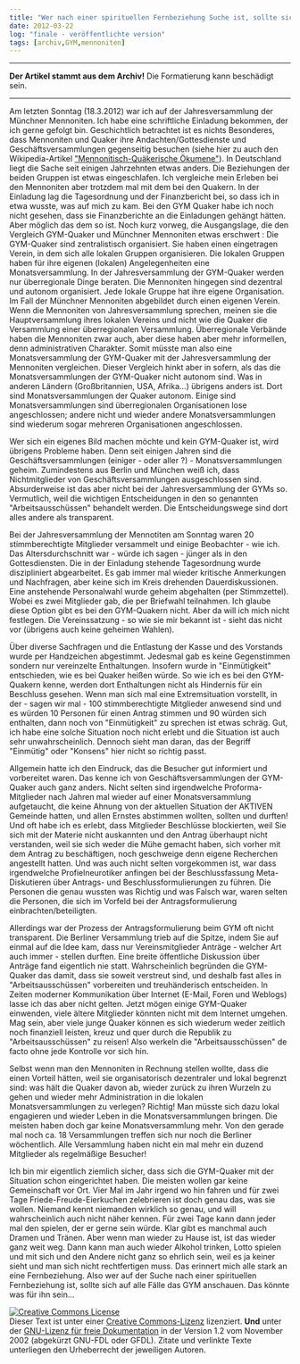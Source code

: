 ```yaml
---
title: "Wer nach einer spirituellen Fernbeziehung Suche ist, sollte sich das GYM anschauen"
date: 2012-03-22
log: "finale - veröffentlichte version"
tags: [archiv,GYM,mennoniten]
---
```

<hr><b>Der Artikel stammt aus dem Archiv!</b> Die Formatierung kann beschädigt sein.<hr>
Am letzten Sonntag (18.3.2012) war ich auf der Jahresversammlung der Münchner Mennoniten. Ich habe eine schriftliche Einladung bekommen, der ich gerne gefolgt bin. Geschichtlich betrachtet ist es nichts Besonderes, dass Mennoniten und Quaker ihre Andachten/Gottesdienste und Geschäftsversammlungen gegenseitig besuchen (siehe hier zu auch den Wikipedia-Artikel <a href="http://de.wikipedia.org/wiki/Mennonitisch-Qu%C3%A4kerische_%C3%96kumene">"Mennonitisch-Quäkerische Ökumene"</a>). In Deutschland liegt die Sache seit einigen Jahrzehnten etwas anders. Die Beziehungen der beiden Gruppen ist etwas eingeschlafen. Ich vergleiche mein Erleben bei den Mennoniten aber trotzdem mal mit dem bei den Quakern.
<!--break-->
In der Einladung lag die Tagesordnung und der Finanzbericht bei, so dass ich in etwa wusste, was auf mich zu kam. Bei den GYM Quaker habe ich noch nicht gesehen, dass sie Finanzberichte an die Einladungen gehängt hätten. Aber möglich das dem so ist. Noch kurz vorweg, die Ausgangslage, die den Vergleich GYM-Quaker und Münchner Mennoniten etwas erschwert :  Die GYM-Quaker sind zentralistisch organisiert. Sie haben einen eingetragen Verein, in dem sich alle lokalen Gruppen organisieren. Die lokalen Gruppen haben für ihre eigenen (lokalen) Angelegenheiten eine Monatsversammlung. In der Jahresversammlung der GYM-Quaker werden nur überregionale Dinge beraten. Die Mennoniten hingegen sind dezentral und autonom organisiert. Jede lokale Gruppe hat ihre eigene Organisation. Im Fall der Münchner Mennoniten abgebildet durch einen eigenen Verein. Wenn die Mennoniten von Jahresversammlung sprechen, meinen sie die Hauptversammlung ihres lokalen Vereins und nicht wie die Quaker die Versammlung einer überregionalen Versammlung. Überregionale Verbände haben die Mennoniten zwar auch, aber diese haben aber mehr informellen, denn administrativen Charakter. Somit müsste man also eine Monatsversammlung der GYM-Quaker mit der Jahresversammlung der Mennoniten vergleichen. Dieser Vergleich hinkt aber in sofern, als das die Monatsversammlungen der GYM-Quaker nicht autonom sind. Was in anderen Ländern (Großbritannien, USA, Afrika...) übrigens anders ist. Dort sind Monatsversammlungen der Quaker autonom. Einige sind Monatsversammlungen sind überregionalen Organisationen lose angeschlossen; andere nicht und wieder andere Monatsversammlungen sind wiederum sogar mehreren Organisationen angeschlossen.

Wer sich ein eigenes Bild machen möchte und kein GYM-Quaker ist, wird übrigens Probleme haben. Denn seit einigen Jahren sind die Geschäftsversammlungen (einiger - oder aller ?) - Monatsversammlungen geheim. Zumindestens aus Berlin und München weiß ich, dass Nichtmitglieder von Geschäftsversammlungen ausgeschlossen sind. Absurderweise ist das aber nicht bei der Jahresversammlung der GYMs so. Vermutlich, weil die wichtigen Entscheidungen in den so genannten "Arbeitsausschüssen" behandelt werden. Die Entscheidungswege sind dort alles andere als transparent.

Bei der Jahresversammlung der Mennotiten am Sonntag waren 20 stimmberechtigte Mitglieder versammelt und einige Beobachter - wie ich. Das Altersdurchschnitt war - würde ich sagen - jünger als in den Gottesdiensten. Die in der Einladung stehende Tagesordnung wurde diszipliniert abgearbeitet. Es gab immer mal wieder kritische Anmerkungen und Nachfragen, aber keine sich im Kreis drehenden Dauerdiskussionen. Eine anstehende Personalwahl wurde geheim abgehalten (per Stimmzettel). Wobei es zwei Mitglieder gab, die per Briefwahl teilnahmen. Ich glaube diese Option gibt es bei den GYM-Quakern nicht. Aber da will ich mich nicht festlegen. Die Vereinssatzung - so wie sie mir bekannt ist - sieht das nicht vor  (übrigens auch keine geheimen Wahlen).

Über diverse Sachfragen und die Entlastung der Kasse und des Vorstands wurde per Handzeichen abgestimmt. Jedesmal gab es keine Gegenstimmen sondern nur vereinzelte Enthaltungen. Insofern wurde in "Einmütigkeit" entschieden, wie es bei Quaker heißen würde. So wie ich es bei den GYM-Quakern kenne, werden dort Enthaltungen nicht als Hindernis für ein Beschluss gesehen. Wenn man sich mal eine Extremsituation vorstellt, in der - sagen wir mal - 100 stimmberechtigte Mitglieder anwesend sind und es würden 10 Personen für einen Antrag stimmen und 90 würden sich enthalten, dann noch von "Einmütigkeit" zu sprechen ist etwas schräg. Gut, ich habe eine solche Situation noch nicht erlebt und die Situation ist auch sehr unwahrscheinlich. Dennoch sieht man daran, das der Begriff "Einmütig" oder "Konsens" hier nicht so richtig passt.

Allgemein hatte ich den Eindruck, das die Besucher gut informiert und vorbereitet waren. Das kenne ich von Geschäftsversammlungen der GYM-Quaker auch ganz anders. Nicht selten sind irgendwelche Proforma-Mitglieder nach Jahren mal wieder auf einer Monatsversammlung aufgetaucht, die keine Ahnung von der aktuellen Situation der AKTIVEN Gemeinde hatten, und allen Ernstes abstimmen wollten, sollten und durften! Und oft habe ich es erlebt, dass Mitglieder Beschlüsse blockierten, weil Sie sich mit der Materie nicht auskannten und den Antrag überhaupt nicht verstanden, weil sie sich weder die Mühe gemacht haben, sich vorher mit dem Antrag zu beschäftigen, noch geschweige denn eigene Recherchen angestellt hatten. Und was auch nicht selten vorgekommen ist, war dass irgendwelche Profielneurotiker anfingen bei der Beschlussfassung Meta-Diskutieren über Antrags- und Beschlussformulierungen zu führen. Die Personen die genau wussten was Richtig und was Falsch war, waren selten die Personen, die sich im Vorfeld bei der Antragsformulierung einbrachten/beteiligten.

Allerdings war der Prozess der Antragsformulierung beim GYM oft nicht transparent. Die Berliner Versammlung trieb auf die Spitze, indem Sie auf einmal auf die Idee kam, dass nur Vereinsmitglieder Anträge - welcher Art auch immer - stellen durften. Eine breite öffentliche Diskussion über Anträge fand eigentlich nie statt. Wahrscheinlich begründen die GYM-Quaker das damit, dass sie soweit verstreut sind, und deshalb fast alles in "Arbeitsausschüssen" vorbereiten und treuhänderisch entscheiden. In Zeiten moderner Kommunikation über Internet (E-Mail, Foren und Weblogs) lasse ich das aber nicht gelten. Jetzt mögen einige GYM-Quaker einwenden, viele ältere Mitglieder könnten nicht mit dem Internet umgehen. Mag sein, aber viele junge Quaker können es sich wiederum weder zeitlich noch finanziell leisten, kreuz und quer durch die Republik zu "Arbeitsausschüssen" zu reisen! Also werkeln die "Arbeitsausschüssen" de facto ohne jede Kontrolle vor sich hin.

Selbst wenn man den Mennoniten in Rechnung stellen wollte, dass die einen Vorteil hätten, weil sie organisatorisch dezentraler und lokal begrenzt sind: was hält die Quaker davon ab, wieder zurück zu ihren Wurzeln zu gehen und wieder mehr Administration in die lokalen Monatsversammlungen zu verlegen? Richtig! Man müsste sich dazu lokal engagieren und wieder Leben in die Monatsversammlungen bringen. Die meisten haben doch gar keine Monatsversammlung mehr. Von den gerade mal noch ca. 18 Versammlungen treffen sich nur noch die Berliner wöchentlich. Alle Versammlung haben nicht ein mal mehr ein duzend Mitglieder als regelmäßige Besucher! 

Ich bin mir eigentlich ziemlich sicher, dass sich die GYM-Quaker mit der Situation schon eingerichtet haben. Die meisten wollen gar keine Gemeinschaft vor Ort. Vier Mal im Jahr irgend wo hin fahren und für zwei Tage Friede-Freude-Eierkuchen zelebrieren ist doch genau das, was sie wollen. Niemand kennt niemanden wirklich so genau, und will wahrscheinlich auch nicht näher kennen. Für zwei Tage kann dann jeder mal den spielen, der er gerne sein würde. Klar gibt es manchmal auch Dramen und Tränen. Aber wenn man wieder zu Hause ist, ist das wieder ganz weit weg. Dann kann man auch wieder Alkohol trinken, Lotto spielen und mit sich und den Andere nicht ganz so ehrlich sein, weil es ja keiner sieht und man sich nicht rechtfertigen muss. Das erinnert mich alle stark an eine Fernbeziehung. Also wer auf der Suche nach einer spirituellen Fernbeziehung ist, sollte sich auf alle Fälle das GYM anschauen. Das könnte was für ihn sein... 


<a rel="license" href="http://creativecommons.org/licenses/by-sa/3.0/de/"><img alt="Creative Commons License" style="border-width: 0pt;" src="http://i.creativecommons.org/l/by-sa/3.0/de/88x31.png" /></a><br />
Dieser <span xmlns:dc="http://purl.org/dc/elements/1.1/" href="http://purl.org/dc/dcmitype/Text" rel="dc:type">Text</span> ist unter einer <a rel="license" href="http://creativecommons.org/licenses/by-sa/3.0/de/">Creative Commons-Lizenz</a> lizenziert. <b>Und</b> unter der <a href="http://de.wikipedia.org/wiki/GFDL">GNU-Lizenz f&uuml;r freie Dokumentation</a> in der Version 1.2 vom November 2002 (abgek&uuml;rzt GNU-FDL oder GFDL). Zitate und verlinkte Texte unterliegen den Urheberrecht der jeweiligen Autoren.
